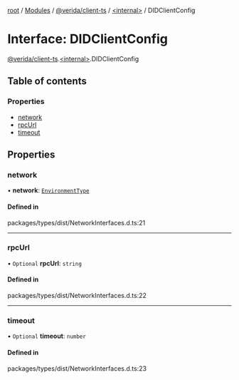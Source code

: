 [root](../README.md) / [Modules](../modules.md) / [@verida/client-ts](../modules/verida_client_ts.md) / [<internal\>](../modules/verida_client_ts._internal_.md) / DIDClientConfig

# Interface: DIDClientConfig

[@verida/client-ts](../modules/verida_client_ts.md).[<internal\>](../modules/verida_client_ts._internal_.md).DIDClientConfig

## Table of contents

### Properties

- [network](verida_client_ts._internal_.DIDClientConfig.md#network)
- [rpcUrl](verida_client_ts._internal_.DIDClientConfig.md#rpcurl)
- [timeout](verida_client_ts._internal_.DIDClientConfig.md#timeout)

## Properties

### network

• **network**: [`EnvironmentType`](../enums/verida_client_ts._internal_.EnvironmentType.md)

#### Defined in

packages/types/dist/NetworkInterfaces.d.ts:21

___

### rpcUrl

• `Optional` **rpcUrl**: `string`

#### Defined in

packages/types/dist/NetworkInterfaces.d.ts:22

___

### timeout

• `Optional` **timeout**: `number`

#### Defined in

packages/types/dist/NetworkInterfaces.d.ts:23
